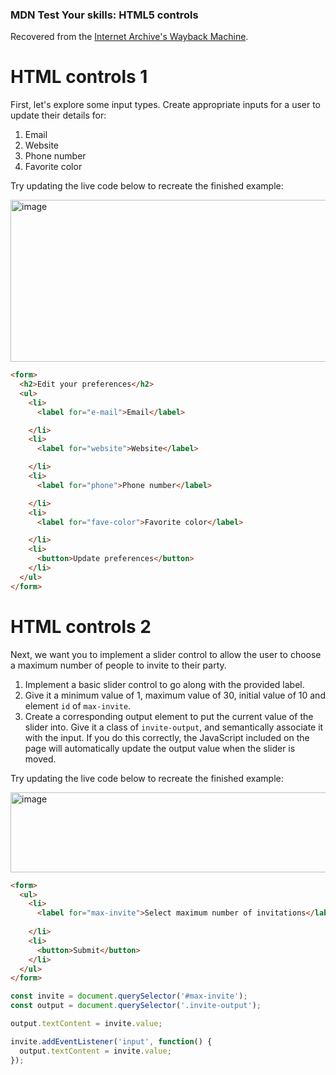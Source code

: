 ### MDN Test Your skills: HTML5 controls
Recovered from the [Internet Archive's Wayback Machine](https://web.archive.org/web/20250302135053/https://developer.mozilla.org/en-US/docs/Learn_web_development/Extensions/Forms/Test_your_skills:_HTML5_controls).

# HTML controls 1
First, let's explore some input types. Create appropriate inputs for a user to update their details for:

1. Email
2. Website
3. Phone number
4. Favorite color

Try updating the live code below to recreate the finished example:

<img width="794" height="259" alt="image" src="https://github.com/user-attachments/assets/64ee9796-8d1b-49d0-a2a6-018f3764a310" />

```html
<form>
  <h2>Edit your preferences</h2>
  <ul>
    <li>
      <label for="e-mail">Email</label>

    </li>
    <li>
      <label for="website">Website</label>

    </li>
    <li>
      <label for="phone">Phone number</label>

    </li>
    <li>
      <label for="fave-color">Favorite color</label>

    </li>
    <li>
      <button>Update preferences</button>
    </li>
  </ul>
</form>    
```

# HTML controls 2
Next, we want you to implement a slider control to allow the user to choose a maximum number of people to invite to their party.

1. Implement a basic slider control to go along with the provided label.
2. Give it a minimum value of 1, maximum value of 30, initial value of 10 and element `id` of `max-invite`.
3. Create a corresponding output element to put the current value of the slider into. Give it a class of `invite-output`, and semantically associate it with the input. If you do this correctly, the JavaScript included on the page will automatically update the output value when the slider is moved.

Try updating the live code below to recreate the finished example:

<img width="796" height="128" alt="image" src="https://github.com/user-attachments/assets/9633787e-6364-4117-9a0a-55d4040849e0" />

```html
<form>
  <ul>
    <li>
      <label for="max-invite">Select maximum number of invitations</label>
      
    </li>
    <li>
      <button>Submit</button>
    </li>
  </ul>
</form>
```

```javascript
const invite = document.querySelector('#max-invite');
const output = document.querySelector('.invite-output');

output.textContent = invite.value;

invite.addEventListener('input', function() {
  output.textContent = invite.value;
});
```
